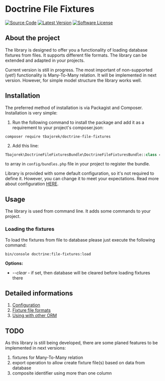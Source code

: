 # Doctrine File Fixtures
[![Source Code][badge-source]][source]
[![Latest Version][badge-release]][release]
[![Software License][badge-license]][license]

## About the project
The library is designed to offer you a functionality of loading database fixtures from files. It supports different file formats. The library can be extended and adapted in your projects.

Current version is still in progress. The most important of non-supported (yet!) functionality is Many-To-Many relation. It will be implemented in next version. However, for simple model structure the library works well.

## Installation
The preferred method of installation is via Packagist and Composer. Installation is very simple:

1. Run the following command to install the package and add it as a requirement to your project's composer.json:
```shell script
composer require tbajorek/doctrine-file-fixtures
```

2. Add this line:
```php
Tbajorek\DoctrineFileFixturesBundle\DoctrineFileFixturesBundle::class => ['all' => true]
```
to array in `config/bundles.php` file in your project to register the bundle.

Library is provided with some default configuration, so it's not required to define it. However, you can change it to meet your expectations. Read more about configuration [HERE][configuration].

## Usage
The library is used from command line. It adds some commands to your project.
### Loading the fixtures
To load the fixtures from file to database please just execute the following command:
```shell script
bin/console doctrine:file-fixtures:load
```
**Options:**
* _--clear_ - if set, then database will be cleared before loading fixtures there


## Detailed informations
1. [Configuration][configuration]
2. [Fixture file formats][fixture_file_formats]
3. [Using with other ORM][other_orm]

## TODO
As this library is still being developed, there are some planed features to be implemented in next versions:
1. fixtures for Many-To-Many relation
2. export operation to allow create fixture file(s) based on data from database
3. composite identifier using more than one column

[badge-source]: http://img.shields.io/badge/source-tbajorek/doctrine--file--fixtures-blue.svg?style=flat-square
[badge-license]: https://img.shields.io/badge/license-MIT-brightgreen.svg?style=flat-square
[badge-release]: https://img.shields.io/packagist/v/tbajorek/doctrine-file-fixtures.svg?style=flat-square
[badge-downloads]: https://img.shields.io/packagist/dt/tbajorek/doctrine-file-fixtures.svg?style=flat-square

[source]: https://github.com/tbajorek/doctrine-file-fixtures
[license]: https://github.com/tbajorek/doctrine-file-fixtures/blob/master/LICENSE
[release]: https://packagist.org/packages/tbajorek/doctrine-file-fixtures
[downloads]: https://packagist.org/packages/tbajorek/doctrine-file-fixtures

[configuration]: https://github.com/tbajorek/doctrine-file-fixtures/blob/master/docs/1.configuration.md
[fixture_file_formats]: https://github.com/tbajorek/doctrine-file-fixtures/blob/master/docs/2.fixture_file_formats.md
[other_orm]: https://github.com/tbajorek/doctrine-file-fixtures/blob/master/docs/3.other_orm.md